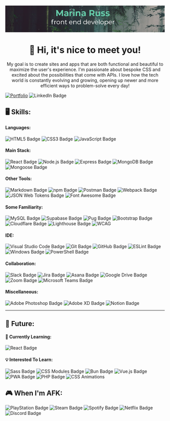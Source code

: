 <p align="center"><img src="github-banner.png" align="center"></p>

<h1 align="center">👋 Hi, it's nice to meet you!</h1>

<p align="center">My goal is to create sites and apps that are both functional and beautiful to maximize the user's experience. I'm passionate about bespoke CSS and excited about the possibilities that come with APIs. I love how the tech world is constantly evolving and growing, opening up newer and more efficient ways to problem-solve every day!</p>

[![Portfolio](https://img.shields.io/badge/Portfolio-66CDAA?style=for-the-badge)](https://marina-russ.github.io/) ![LinkedIn Badge](https://img.shields.io/badge/LinkedIn-0A66C2?logo=linkedin&logoColor=fff&style=for-the-badge)

## 🖥️ Skills: 

#### Languages: 
![HTML5 Badge](https://img.shields.io/badge/HTML5-E34F26?logo=html5&logoColor=fff&style=for-the-badge) ![CSS3 Badge](https://img.shields.io/badge/CSS3-1572B6?logo=css3&logoColor=fff&style=for-the-badge) ![JavaScript Badge](https://img.shields.io/badge/JavaScript-F7DF1E?logo=javascript&logoColor=000&style=for-the-badge)

#### Main Stack: 
![React Badge](https://img.shields.io/badge/React-61DAFB?logo=react&logoColor=000&style=for-the-badge) ![Node.js Badge](https://img.shields.io/badge/Node.js-393?logo=nodedotjs&logoColor=fff&style=for-the-badge) ![Express Badge](https://img.shields.io/badge/Express-000?logo=express&logoColor=fff&style=for-the-badge)  ![MongoDB Badge](https://img.shields.io/badge/MongoDB-47A248?logo=mongodb&logoColor=fff&style=for-the-badge) ![Mongoose Badge](https://img.shields.io/badge/Mongoose-800?logo=mongoose&logoColor=fff&style=for-the-badge) 

#### Other Tools: 
![Markdown Badge](https://img.shields.io/badge/Markdown-000?logo=markdown&logoColor=fff&style=for-the-badge) ![npm Badge](https://img.shields.io/badge/npm-CB3837?logo=npm&logoColor=fff&style=for-the-badge) ![Postman Badge](https://img.shields.io/badge/Postman-FF6C37?logo=postman&logoColor=fff&style=for-the-badge) ![Webpack Badge](https://img.shields.io/badge/Webpack-8DD6F9?logo=webpack&logoColor=000&style=for-the-badge) ![JSON Web Tokens Badge](https://img.shields.io/badge/JSON%20Web%20Tokens-000?logo=jsonwebtokens&logoColor=fff&style=for-the-badge)  ![Font Awesome Badge](https://img.shields.io/badge/Font%20Awesome-528DD7?logo=fontawesome&logoColor=fff&style=for-the-badge)
 
#### Some Familiarity: 
![MySQL Badge](https://img.shields.io/badge/MySQL-4479A1?logo=mysql&logoColor=fff&style=for-the-badge) ![Supabase Badge](https://img.shields.io/badge/Supabase-3FCF8E?logo=supabase&logoColor=fff&style=for-the-badge) ![Pug Badge](https://img.shields.io/badge/Pug-A86454?logo=pug&logoColor=fff&style=for-the-badge) ![Bootstrap Badge](https://img.shields.io/badge/Bootstrap-7952B3?logo=bootstrap&logoColor=fff&style=for-the-badge) ![Cloudflare Badge](https://img.shields.io/badge/Cloudflare-F38020?logo=cloudflare&logoColor=fff&style=for-the-badge) ![Lighthouse Badge](https://img.shields.io/badge/Lighthouse-F44B21?logo=lighthouse&logoColor=fff&style=for-the-badge) ![WCAG](https://img.shields.io/badge/WCAG%20Accessibility-0B5196?style=for-the-badge) 

#### IDE: 
![Visual Studio Code Badge](https://img.shields.io/badge/Visual%20Studio%20Code-007ACC?logo=visualstudiocode&logoColor=fff&style=for-the-badge) ![Git Badge](https://img.shields.io/badge/Git-F05032?logo=git&logoColor=fff&style=for-the-badge) ![GitHub Badge](https://img.shields.io/badge/GitHub-181717?logo=github&logoColor=fff&style=for-the-badge) ![ESLint Badge](https://img.shields.io/badge/ESLint-4B32C3?logo=eslint&logoColor=fff&style=for-the-badge) ![Windows Badge](https://img.shields.io/badge/Windows-0078D4?logo=windows&logoColor=fff&style=for-the-badge) ![PowerShell Badge](https://img.shields.io/badge/PowerShell-5391FE?logo=powershell&logoColor=fff&style=for-the-badge)

#### Collaboration: 
![Slack Badge](https://img.shields.io/badge/Slack-4A154B?logo=slack&logoColor=fff&style=for-the-badge) ![Jira Badge](https://img.shields.io/badge/Jira-0052CC?logo=jira&logoColor=fff&style=for-the-badge) ![Asana Badge](https://img.shields.io/badge/Asana-F06A6A?logo=asana&logoColor=fff&style=for-the-badge) ![Google Drive Badge](https://img.shields.io/badge/Google%20Drive-4285F4?logo=googledrive&logoColor=fff&style=for-the-badge) ![Zoom Badge](https://img.shields.io/badge/Zoom-0B5CFF?logo=zoom&logoColor=fff&style=for-the-badge) ![Microsoft Teams Badge](https://img.shields.io/badge/Microsoft%20Teams-6264A7?logo=microsoftteams&logoColor=fff&style=for-the-badge)

#### Miscellaneous: 
![Adobe Photoshop Badge](https://img.shields.io/badge/Adobe%20Photoshop-31A8FF?logo=adobephotoshop&logoColor=fff&style=for-the-badge) ![Adobe XD Badge](https://img.shields.io/badge/Adobe%20XD-FF61F6?logo=adobexd&logoColor=fff&style=for-the-badge) ![Notion Badge](https://img.shields.io/badge/Notion-000?logo=notion&logoColor=fff&style=for-the-badge)

---
## 🔮 Future:

#### 🌱 Currently Learning:
![React Badge](https://img.shields.io/badge/React-61DAFB?logo=react&logoColor=000&style=for-the-badge)

#### 💡 Interested To Learn:
![Sass Badge](https://img.shields.io/badge/Sass-C69?logo=sass&logoColor=fff&style=for-the-badge) ![CSS Modules Badge](https://img.shields.io/badge/CSS%20Modules-000?logo=cssmodules&logoColor=fff&style=for-the-badge) ![Bun Badge](https://img.shields.io/badge/Bun-000?logo=bun&logoColor=fff&style=for-the-badge) ![Vue.js Badge](https://img.shields.io/badge/Vue.js-4FC08D?logo=vuedotjs&logoColor=fff&style=for-the-badge) ![PWA Badge](https://img.shields.io/badge/PWA-5A0FC8?logo=pwa&logoColor=fff&style=for-the-badge) ![PHP Badge](https://img.shields.io/badge/PHP-777BB4?logo=php&logoColor=fff&style=for-the-badge) ![CSS Animations](https://img.shields.io/badge/CSS%20Animations-F43059?style=for-the-badge) 

## 🎮 When I'm AFK:
![PlayStation Badge](https://img.shields.io/badge/PlayStation-003791?logo=playstation&logoColor=fff&style=for-the-badge) ![Steam Badge](https://img.shields.io/badge/Steam-000?logo=steam&logoColor=fff&style=for-the-badge) ![Spotify Badge](https://img.shields.io/badge/Spotify-1DB954?logo=spotify&logoColor=fff&style=for-the-badge) ![Netflix Badge](https://img.shields.io/badge/Netflix-E50914?logo=netflix&logoColor=fff&style=for-the-badge) ![Discord Badge](https://img.shields.io/badge/Discord-5865F2?logo=discord&logoColor=fff&style=for-the-badge)
